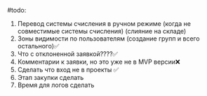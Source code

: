 #todo:
1. Перевод системы счисления в ручном режиме (когда не совместимые системы счисления) (слияние на складе) 
2. Зоны видимости по пользователям (создание групп и всего остального)✅
3. Что с отклоненной заявкой????✅
4. Комментарии к заявки, но это уже не в MVP версии❌ 
5. Сделать что вход не в проекты ✅
6. Этап закупки сделать
7. Время для логов сделать
